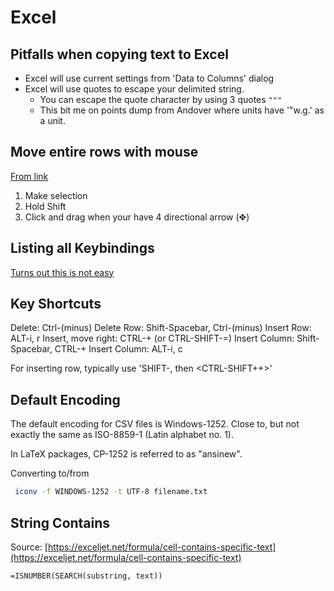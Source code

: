 # Excel

## Pitfalls when copying text to Excel
 - Excel will use current settings from 'Data to Columns' dialog
 - Excel will use quotes to escape your delimited string.
    - You can escape the quote character by using 3 quotes `"""`
    - This bit me on points dump from Andover where units have '"w.g.'
      as a unit.

## Move entire rows with mouse

[From link](https://trumpexcel.com/move-rows-columns/)

1. Make selection
2. Hold Shift
3. Click and drag when your have 4 directional arrow (✥)


## Listing all Keybindings

[Turns out this is not easy](https://stackoverflow.com/questions/16862306/excel-vba-to-list-key-bindings-onkey)

## Key Shortcuts

Delete: Ctrl-(minus)
Delete Row: Shift-Spacebar, Ctrl-(minus)
Insert Row: ALT-i, r
Insert, move right: CTRL-+ (or CTRL-SHIFT-=)
Insert Column: Shift-Spacebar, CTRL-+
Insert Column: ALT-i, c

For inserting row, typically use 'SHIFT-<Space>, then <CTRL-SHIFT++>'

## Default Encoding

The default encoding for CSV files is Windows-1252. Close to, but not
exactly the same as ISO-8859-1 (Latin alphabet no. 1).

In LaTeX packages, CP-1252 is referred to as "ansinew".

Converting to/from

```sh
 iconv -f WINDOWS-1252 -t UTF-8 filename.txt
```

## String Contains

Source: [https://exceljet.net/formula/cell-contains-specific-text](https://exceljet.net/formula/cell-contains-specific-text)

```
=ISNUMBER(SEARCH(substring, text))
```
